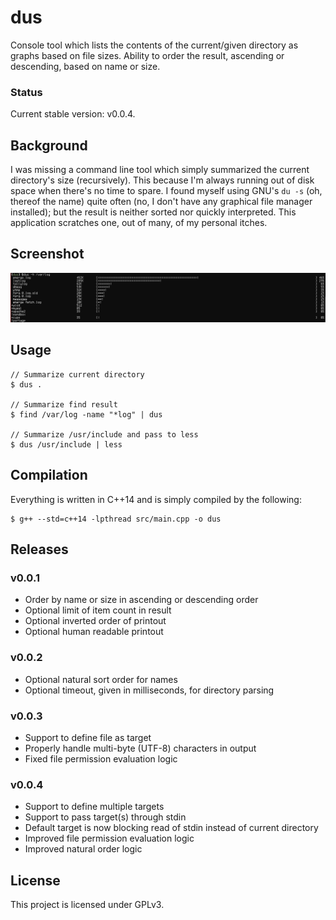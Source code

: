 dus
===

Console tool which lists the contents of the current/given directory as graphs based on file sizes. Ability to order the result, ascending or descending, based on name or size.

### Status
Current stable version: v0.0.4.

## Background
I was missing a command line tool which simply summarized the current directory's size (recursively). This because I'm always running out of disk space when there's no time to spare. I found myself using GNU's `du -s` (oh, thereof the name) quite often (no, I don't have any graphical file manager installed); but the result is neither sorted nor quickly interpreted. This application scratches one, out of many, of my personal itches.

## Screenshot
![dus preview](screenshot.png)

## Usage
    // Summarize current directory
    $ dus .
    
    // Summarize find result
    $ find /var/log -name "*log" | dus
    
    // Summarize /usr/include and pass to less
    $ dus /usr/include | less

## Compilation
Everything is written in C++14 and is simply compiled by the following:

    $ g++ --std=c++14 -lpthread src/main.cpp -o dus

## Releases
### v0.0.1
 * Order by name or size in ascending or descending order
 * Optional limit of item count in result
 * Optional inverted order of printout
 * Optional human readable printout

### v0.0.2
 * Optional natural sort order for names
 * Optional timeout, given in milliseconds, for directory parsing

### v0.0.3
 * Support to define file as target
 * Properly handle multi-byte (UTF-8) characters in output
 * Fixed file permission evaluation logic

### v0.0.4
 * Support to define multiple targets
 * Support to pass target(s) through stdin
 * Default target is now blocking read of stdin instead of current directory
 * Improved file permission evaluation logic
 * Improved natural order logic

## License
This project is licensed under GPLv3.

